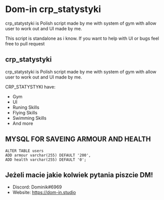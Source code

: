 # Dom-in crp_statystyki

crp_statystyki is Polish script made by me with system of gym with allow user to work out and UI made by me.

This script is standalone as i know. If you want to help with UI or bugs feel free to pull request

## crp_statystyki

crp_statystyki is Polish script made by me with system of gym with allow user to work out and UI made by me.

CRP_STATYSTYKI have:
- Gym
- UI
- Runing Skills
- Flying Skills
- Swimming Skills
- And more

## MYSQL FOR SAVEING ARMOUR AND HEALTH
```
ALTER TABLE users
ADD armour varchar(255) DEFAULT '200',
ADD health varchar(255) DEFAULT '0';
```

## Jeżeli macie jakie kolwiek pytania piszcie DM!
- Discord: Dominik#6969
- Website: https://dom-in.studio
